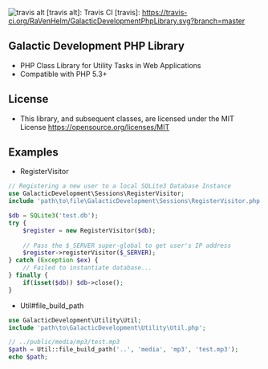 ![travis alt](travis)
[travis alt]: Travis CI
[travis]: https://travis-ci.org/RaVenHelm/GalacticDevelopmentPhpLibrary.svg?branch=master
## Galactic Development PHP Library
* PHP Class Library for Utility Tasks in Web Applications
* Compatible with PHP 5.3+

## License
* This library, and subsequent classes, are licensed under the MIT License <https://opensource.org/licenses/MIT>

## Examples
* RegisterVisitor
```php
// Registering a new user to a local SQLite3 Database Instance
use GalacticDevelopment\Sessions\RegisterVisitor;
include 'path\to\file\GalacticDevelopment\Sessions\RegisterVisitor.php';

$db = SQLite3('test.db');
try {
    $register = new RegisterVisitor($db);
    
    // Pass the $_SERVER super-global to get user's IP address
    $register->registerVisitor($_SERVER);
} catch (Exception $ex) {
    // Failed to instantiate database...
} finally {
    if(isset($db)) $db->close();
}
```

* Util#file_build_path
``` php
use GalacticDevelopment\Utility\Util;
include 'path\to\GalacticDevelopment\Utility\Util.php';

// ../public/media/mp3/test.mp3
$path = Util::file_build_path('..', 'media', 'mp3', 'test.mp3');
echo $path;
```
